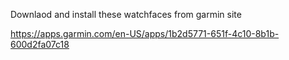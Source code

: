 Downlaod and install these watchfaces from garmin site

https://apps.garmin.com/en-US/apps/1b2d5771-651f-4c10-8b1b-600d2fa07c18
